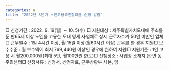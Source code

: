 ```yaml
---
categories: a
title: "2022년 3분기 노인고용촉진장려금 신청 알림"
---
```

□ 신청기간 : 2022. 9. 19(월) ∼ 10. 5(수) □ 지원대상 : 제주특별자치도내에 주소를 둔 만65세 이상 노인을 고용한 도내 영세 사업체로 상시 근로자수가 50인 미만인 업체□ 근무일수 : 1일 4시간 이상, 월 15일 이상(월60시간 이상) 근무를 한 경우 지원□ 보수수준 : 월 보수액이 최저 769,440원 이상인 경우에 한하여 지원□ 지원기준 : 1인 고용 시 월200,000원(최대 5인, 월100만원 한도)□ 신청장소 : 사업장 소재지 읍·면·동 주민센터□ 신청서류 : 신청서, 산정자료, 근무상황부 사본, 임